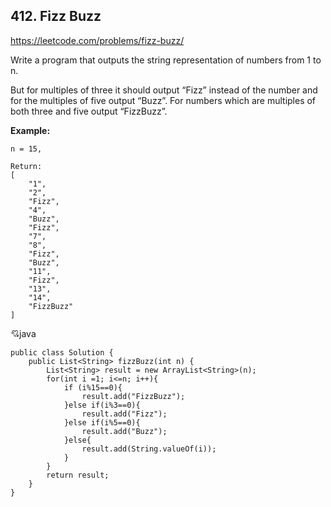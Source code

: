 ## 412. Fizz Buzz

https://leetcode.com/problems/fizz-buzz/

Write a program that outputs the string representation of numbers from 1 to n.

But for multiples of three it should output “Fizz” instead of the number and for the multiples of five output “Buzz”. For numbers which are multiples of both three and five output “FizzBuzz”.

**Example:**

    n = 15,

    Return:
    [
        "1",
        "2",
        "Fizz",
        "4",
        "Buzz",
        "Fizz",
        "7",
        "8",
        "Fizz",
        "Buzz",
        "11",
        "Fizz",
        "13",
        "14",
        "FizzBuzz"
    ]




:cupid:java

    public class Solution {
        public List<String> fizzBuzz(int n) {
            List<String> result = new ArrayList<String>(n);
            for(int i =1; i<=n; i++){
                if (i%15==0){
                    result.add("FizzBuzz");
                }else if(i%3==0){
                    result.add("Fizz");
                }else if(i%5==0){
                    result.add("Buzz");
                }else{
                    result.add(String.valueOf(i));
                }
            }
            return result;
        }
    }
